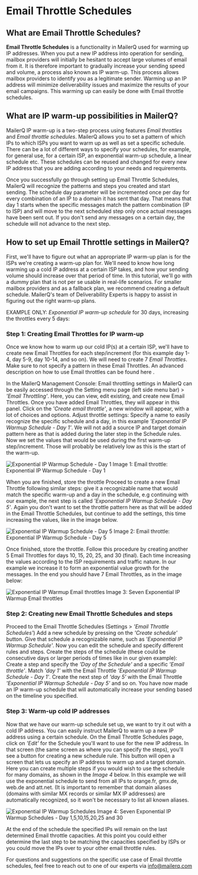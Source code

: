 #  Email Throttle Schedules
## What are Email Throttle Schedules?
**Email Throttle Schedules** is a functionality in MailerQ used for warming up IP addresses. When you put a new IP address into operation for sending, mailbox providers will initially be hesitant to accept large volumes of email from it. It is therefore important to gradually increase your sending speed and volume, a process also known as IP warm-up. This process allows mailbox providers to identify you as a legitimate sender. Warming up an IP address will minimize deliverability issues and maximize the results of your email campaigns. This warming up can easily be done with Email throttle schedules.

## What are IP warm-up possibilities in MailerQ?
MailerQ IP warm-up is a two-step process using features *Email throttles* and *Email throttle schedules*. MailerQ allows you to set a pattern of which IPs to which ISPs you want to warm up as well as set a specific schedule. There can be a lot of different ways to specify your schedules, for example, for general use, for a certain ISP, an exponential warm-up schedule, a linear schedule etc. These schedules can be reused and changed for every new IP address that you are adding according to your needs and requirements. 

Once you successfully go through setting up Email Throttle Schedules, MailerQ will recognize the patterns and steps you created and start sending. The schedule day parameter will be incremented once per day for every combination of an IP to a domain it has sent that day.  That means that day 1 starts when the specific messages match the pattern combination (IP to ISP) and will move to the next scheduled step only once actual messages have been sent out. If you don't send any messages on a certain day, the schedule will not advance to the next step.

## How to set up Email Throttle settings in MailerQ?
First, we'll have to figure out what an appropriate IP warm-up plan is for the ISPs we're creating a warm-up plan for. We'll need to know how long warming up a cold IP address at a certain ISP takes, and how your sending volume should increase over that period of time. In this tutorial, we'll go with a dummy plan that is not per se usable in real-life scenarios. For smaller mailbox providers and as a fallback plan, we recommend creating a default schedule. MailerQ's team of Deliverability Experts is happy to assist in figuring out the right warm-up plans. 

EXAMPLE ONLY: *Exponential IP warm-up schedule* for 30 days, increasing the throttles every 5 days:

### Step 1: Creating Email Throttles for IP warm-up 
Once we know how to warm up our cold IP(s) at a certain ISP, we'll have to create new Email Throttles for each step/increment (for this example day 1-4, day 5-9, day 10-14, and so on). We will need to create 7 *Email Throttles*. Make sure to not specify a pattern in these Email Throttles.  An advanced description on how to use Email throttles can be found here **<insert link to Email Throttling>**. 

In the MailerQ Management Console:
Email throttling settings in MailerQ can be easily accessed through the Setting menu page (left side menu bar) > *'Email Throttling'*. Here, you can view, edit existing, and create new Email Throttles. Once you have added Email Throttles, they will appear in this panel. 
Click on the *'Create email throttle'*, a new window will appear, with a lot of choices and options.
Adjust throttle settings:
Specify a name to easily recognize the specific schedule and a day, in this example *'Exponential IP Warmup Schedule - Day 1'*. 
We will not add a source IP and target domain pattern here as that is added during the later step in the Schedule rules.
Now we set the values that would be used during the first warm-up step/increment. Those will probably be relatively  low as this is the start of the warm-up. 

![Exponential IP Warmup Schedule - Day 1](../Images/email-throttle-1.png)
Image 1: Email throttle: Exponential IP Warmup Schedule - Day 1

When you are finished, store the throttle
Proceed to create a new Email Throttle following similar steps: give it a recognizable name that would match the specific warm-up and a day in the schedule, e.g continuing with our example, the next step is called *'Exponential IP Warmup Schedule - Day 5'*. Again you don't want to set the throttle pattern here as that will be added in the Email Throttle Schedules, but continue to add the settings, this time increasing the values, like in the image below.

![Exponential IP Warmup Schedule - Day 5](../Images/email-throttle-2.png)
Image 2: Email throttle: Exponential IP Warmup Schedule - Day 5

Once finished, store the throttle. Follow this procedure by creating another 5 Email Throttles for days 10, 15, 20, 25, and 30 (final). Each time increasing the values according to the ISP requirements and traffic nature. In our example we increase it to form an exponential value growth for the messages. In the end you should have 7 Email Throttles, as in the image below:

![Exponential IP Warmup Email throttles](../Images/email-throttle-3.png)
Image 3: Seven Exponential IP Warmup Email throttles 

### Step 2: Creating new Email Throttle Schedules and steps
Proceed to the Email Throttle Schedules (Settings > *'Email Throttle Schedules'*)
Add a new schedule by pressing on the *'Create schedule'* button. 
Give that schedule a recognizable name, such as *'Exponential IP Warmup Schedule'*. Now you can edit the schedule and specify different rules and steps. 
Create the steps of the schedule (these could be consecutive days or larger periods of times like in our given example):
Create a step and specify the *'Day of the Schedule'* and a specific *'Email throttle'*.
Match *'day 1'* with the Email Throttle *'Exponential IP Warmup Schedule - Day 1'*. Create the next step of *'day 5'* with the Email Throttle *'Exponential IP Warmup Schedule - Day 5'* and so on. 
You have now made an IP warm-up schedule that will automatically increase your sending based on the timeline you specified. 

### Step 3: Warm-up cold IP addresses
Now that we have our warm-up schedule set up, we want to try it out with a cold IP address. You can easily instruct MailerQ to warm up a new IP address using a certain schedule. 
On the Email Throttle Schedules page, click on *'Edit'* for the Schedule you'll want to use for the new IP address. In that screen (the same screen as where you can specify the steps), you'll see a button for creating a new schedule rule. This button will open a screen that lets us specify an IP address to warm up and a target domain.
Here you can create multiple steps if you would wish to use the schedule for many domains, as shown in the *Image 4* below. In this example we will use the exponential schedule to send from all IPs to orange.fr, gmx.de, web.de and att.net. (It is important to remember that domain aliases (domains with similar MX records or similar MX IP addresses) are automatically recognized, so it won't be necessary to list all known aliases.

![Exponential IP Warmup Schedules](../Images/email-throttle-4.png)
Image 4: Seven Exponential IP Warmup Schedules - Day 1,5,10,15,20,25 and 30

At the end of the schedule the specified IPs will remain on the last determined Email throttle capacities. At this point you could either determine the last step to be matching the capacities specified by ISPs or you could move the IPs over to your other email throttle rules.

For questions and suggestions on the specific use case of Email throttle schedules, feel free to reach out to one of our experts via info@mailerq.com

